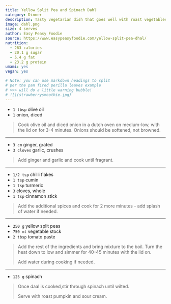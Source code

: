 ```yaml
---
title: Yellow Split Pea and Spinach Dahl
category: Dinner
description: Tasty vegetarian dish that goes well with roast vegetables. 
image: dahl.png
size: 4 serves
author: Easy Peasy Foodie
source: https://www.easypeasyfoodie.com/yellow-split-pea-dhal/
nutrition:
  - 263 calories
  - 20.1 g sugar
  - 5.4 g fat
  - 23.2 g protein
umami: yes
vegan: yes

# Note: you can use markdown headings to split
# per the pan fired perilla leaves example
# >>> will do a little warning bubble!
# ![](strawberrysmoothie.jpg)
---
```


* `1 tbsp` olive oil
* `1` onion, diced

> Cook olive oil and diced onion in a dutch oven on medium-low, with the lid on for 3-4 minutes. Onions should be softened, not browned.

---

* `3 cm` ginger, grated
* `3 cloves` garlic, crushes

> Add ginger and garlic and cook until fragrant.

---

* `1/2 tsp` chilli flakes
* `1 tsp` cumin
* `1 tsp` turmeric
* `3` cloves, whole
* `1 tsp` cinnamon stick

> Add the additional spices and cook for 2 more minutes - add splash of water if needed.

---

* `250 g` yellow split peas
* `750 ml` vegetable stock
* `2 tbsp` tomato paste

> Add the rest of the ingredients and bring mixture to the boil. Turn the heat down to low and simmer for 40-45 minutes with the lid on. 
>
> Add water during cooking if needed.

---

* `125 g` spinach

> Once daal is cooked,stir through spinach until wilted. 
>
> Serve with roast pumpkin and sour cream. 